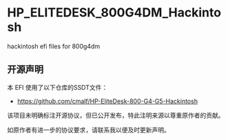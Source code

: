 # HP_ELITEDESK_800G4DM_Hackintosh
hackintosh efi files for 800g4dm

## 开源声明

本 EFI 使用了以下仓库的SSDT文件：

- https://github.com/cmalf/HP-EliteDesk-800-G4-G5-Hackintosh

该项目未明确标注开源协议，但已公开发布，特此注明来源以尊重原作者的贡献。

如原作者有进一步的协议要求，请联系我以便及时更新声明。

